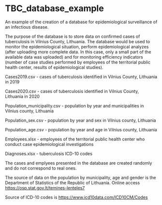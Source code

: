 # TBC_database_example

An example of the creation of a database for epidemiological surveillance of an infectious disease.

The purpose of the database is to store data on confirmed cases of tuberculosis in Vilnius County, Lithuania. The database would be used to monitor the epidemiological situation, perform epidemiological analyzes (after uploading more complete data. In this case, only a small part of the available data was uploaded) and for monitoring efficiency indicators (number of case studies performed by employees of the territorial public health center, results of epidemiological studies).

Cases2019.csv - cases of tuberculosis identified in Vilnius County, Lithuania in 2019

Cases2020.csv - cases of tuberculosis identified in Vilnius County, Lithuania in 2020

Population_municipality.csv - population by year and municipalities in Vilnius county, Lithuania

Population_sex.csv - population by year and sex in Vilnius county, Lithuania

Population_age.csv - population by year and age in Vilnius county, Lithuania

Employees.xlsx - employees of the territorial public health center who conduct case epidemiological investigations

Diagnoses.xlsx - tuberculosis ICD-10 codes


The cases and emplyees presented in the database are created randomly and do not correspond to real ones.

The source of data on the population by municipality, age and gender is the Department of Statistics of the Republic of Lithuania. Online access https://osp.stat.gov.lt/temines-lenteles7 

Source of ICD-10 codes is https://www.icd10data.com/ICD10CM/Codes
